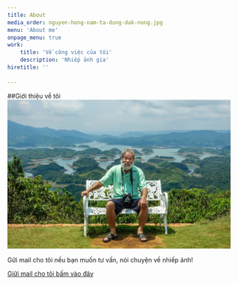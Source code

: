 ```yaml
---
title: About
media_order: nguyen-hong-nam-ta-dung-dak-nong.jpg
menu: 'About me'
onpage_menu: true
work:
    title: 'Về công việc của tôi'
    description: 'Nhiếp ảnh gia'
hiretitle: ''

---
```


##Giới thiệu về tôi
![Nguyễn Hồng Nam ](nguyen-hong-nam-ta-dung-dak-nong.jpg "About")

 Gữi mail cho tôi nếu bạn muốn tư vấn, nói chuyện về nhiếp ảnh!


[Giữi mail cho tôi bấm vào đây](sendmail)